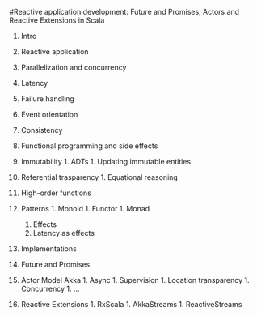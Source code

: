 #Reactive application development: Future and Promises, Actors and Reactive Extensions in Scala

1. Intro

1. Reactive application
  1. Parallelization and concurrency
  1. Latency
  1. Failure handling
  1. Event orientation
  1. Consistency

1. Functional programming and side effects
  1. Immutability
    1. ADTs
    1. Updating immutable entities
  1. Referential trasparency
    1. Equational reasoning
  1. High-order functions
  1. Patterns
    1. Monoid
    1. Functor
    1. Monad
      1. Effects
      1. Latency as effects

1. Implementations
  1. Future and Promises
  1. Actor Model Akka
    1. Async
    1. Supervision
    1. Location transparency
    1. Concurrency
    1. ...
  1. Reactive Extensions
    1. RxScala
    1. AkkaStreams
    1. ReactiveStreams
